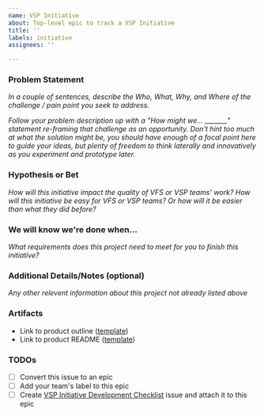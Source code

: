 ```yaml
---
name: VSP Initiative
about: Top-level epic to track a VSP Initiative
title: ''
labels: initiative
assignees: ''

---
```

### Problem Statement 
*In a couple of sentences, describe the Who, What, Why, and Where of the challenge / pain point you seek to address.*

*Follow your problem description up with a "How might we... _______" statement re-framing that challenge as an opportunity. Don't hint too much at what the solution might be, you should have enough of a focal point here to guide your ideas, but plenty of freedom to think laterally and innovatively as you experiment and prototype later.*

### Hypothesis or Bet
*How will this initiative impact the quality of VFS or VSP teams' work?*
*How will this initiative be easy for VFS or VSP teams? Or how will it be easier than what they did before?*

### We will know we're done when...
*What requirements does this project need to meet for you to finish this initiative?*

### Additional Details/Notes (optional)
*Any other relevent information about this project not already listed above*

### Artifacts
- Link to product outline ([template](https://github.com/department-of-veterans-affairs/va.gov-team/blob/master/platform/product-management/product-outline-template.md))
- Link to product README ([template](https://github.com/department-of-veterans-affairs/va.gov-team/blob/master/teams/vsp/product-management/product-readme-template.md))

### TODOs
- [ ] Convert this issue to an epic
- [ ] Add your team's label to this epic
- [ ] Create [VSP Initiative Development Checklist](https://github.com/department-of-veterans-affairs/va.gov-team/issues/new/choose) issue and attach it to this epic

